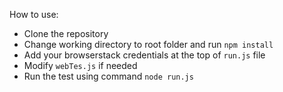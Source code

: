 How to use:
- Clone the repository
- Change working directory to root folder and run `npm install`
- Add your browserstack credentials at the top of `run.js` file
- Modify `webTes.js` if needed
- Run the test using command `node run.js`